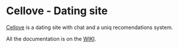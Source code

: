 Cellove - Dating site
=====================

[Cellove](http://www.cellove.com) is a dating site with chat and a uniq recomendations system.


All the documentation is on the [WIKI](https://github.com/Cellove/cellove/wiki).